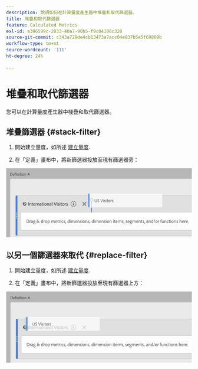 ```yaml
---
description: 說明如何在計算量度產生器中堆疊和取代篩選器。
title: 堆疊和取代篩選器
feature: Calculated Metrics
exl-id: a396599c-2033-40a7-90b5-f9c84106c328
source-git-commit: c343a729de4cb13473a7acc04e837b5e5f69809b
workflow-type: tm+mt
source-wordcount: '111'
ht-degree: 24%

---
```


# 堆疊和取代篩選器

您可以在計算量度產生器中棧疊和取代篩選器。

## 堆疊篩選器 {#stack-filter}

1. 開始建立量度，如所述 [建立量度](/help/components/calc-metrics/cm-workflow/cm-build-metrics.md).

1. 在「定義」畫布中，將新篩選器投放至現有篩選器旁：

![「定義」畫布會顯示「美國訪客」量度落在現有的國際訪客旁邊。](assets/cm_stack_seg.png)

## 以另一個篩選器來取代 {#replace-filter}

1. 開始建立量度，如所述 [建立量度](/help/components/calc-metrics/cm-workflow/cm-build-metrics.md).

1. 在「定義」畫布中，將新篩選器投放至現有篩選器上方：

![定義畫布顯示「美國訪客」掉到「國際訪客」量度上方。](assets/cm_replace_seg.png)
